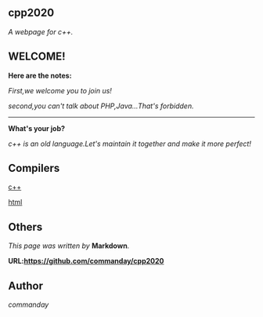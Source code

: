 ## cpp2020

*A webpage for c++.*
## WELCOME!
**Here are the notes:**

*First,we welcome you to join us!*

*second,you can't talk about PHP,Java…That's forbidden.*
***
**What's your job?**

*c++ is an old language.Let's maintain it together and make it more perfect!*

## Compilers

[c++](https://c.runoob.com/compile/12)

[html](https://c.runoob.com/front-end/61*)

## Others
*This page was written by* __Markdown__.

__URL:https://github.com/commanday/cpp2020__

## Author

*commanday*

